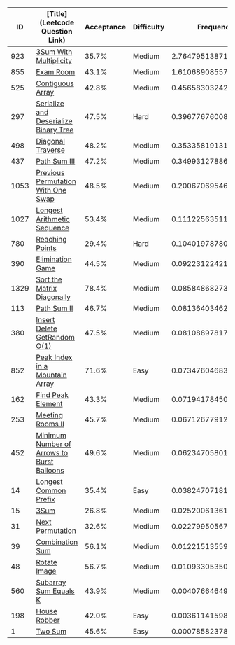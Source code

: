 |ID|[Title](Leetcode Question Link)|Acceptance|Difficulty|Frequency|
|----|-----|----|---|---|
|923|[3Sum With Multiplicity]( https://leetcode.com/problems/3sum-with-multiplicity)|35.7%|Medium|2.764795138719407|
|855|[Exam Room]( https://leetcode.com/problems/exam-room)|43.1%|Medium|1.610689085571983|
|525|[Contiguous Array]( https://leetcode.com/problems/contiguous-array)|42.8%|Medium|0.4565830324245594|
|297|[Serialize and Deserialize Binary Tree]( https://leetcode.com/problems/serialize-and-deserialize-binary-tree)|47.5%|Hard|0.3967767600825713|
|498|[Diagonal Traverse]( https://leetcode.com/problems/diagonal-traverse)|48.2%|Medium|0.3533581913127385|
|437|[Path Sum III]( https://leetcode.com/problems/path-sum-iii)|47.2%|Medium|0.3499312788602187|
|1053|[Previous Permutation With One Swap]( https://leetcode.com/problems/previous-permutation-with-one-swap)|48.5%|Medium|0.20067069546215116|
|1027|[Longest Arithmetic Sequence]( https://leetcode.com/problems/longest-arithmetic-sequence)|53.4%|Medium|0.11122563511022437|
|780|[Reaching Points]( https://leetcode.com/problems/reaching-points)|29.4%|Hard|0.1040197878075301|
|390|[Elimination Game]( https://leetcode.com/problems/elimination-game)|44.5%|Medium|0.0922312242160336|
|1329|[Sort the Matrix Diagonally]( https://leetcode.com/problems/sort-the-matrix-diagonally)|78.4%|Medium|0.08584868273025201|
|113|[Path Sum II]( https://leetcode.com/problems/path-sum-ii)|46.7%|Medium|0.08136403462264583|
|380|[Insert Delete GetRandom O(1)]( https://leetcode.com/problems/insert-delete-getrandom-o1)|47.5%|Medium|0.08108897817576358|
|852|[Peak Index in a Mountain Array]( https://leetcode.com/problems/peak-index-in-a-mountain-array)|71.6%|Easy|0.07347604683062181|
|162|[Find Peak Element]( https://leetcode.com/problems/find-peak-element)|43.3%|Medium|0.07194178450299923|
|253|[Meeting Rooms II]( https://leetcode.com/problems/meeting-rooms-ii)|45.7%|Medium|0.06712677912083971|
|452|[Minimum Number of Arrows to Burst Balloons]( https://leetcode.com/problems/minimum-number-of-arrows-to-burst-balloons)|49.6%|Medium|0.06234705801852781|
|14|[Longest Common Prefix]( https://leetcode.com/problems/longest-common-prefix)|35.4%|Easy|0.038247071811121705|
|15|[3Sum]( https://leetcode.com/problems/3sum)|26.8%|Medium|0.025200613617298306|
|31|[Next Permutation]( https://leetcode.com/problems/next-permutation)|32.6%|Medium|0.022799505676746757|
|39|[Combination Sum]( https://leetcode.com/problems/combination-sum)|56.1%|Medium|0.012215135595650004|
|48|[Rotate Image]( https://leetcode.com/problems/rotate-image)|56.7%|Medium|0.010933053508947611|
|560|[Subarray Sum Equals K]( https://leetcode.com/problems/subarray-sum-equals-k)|43.9%|Medium|0.00407664649376343|
|198|[House Robber]( https://leetcode.com/problems/house-robber)|42.0%|Easy|0.003611415987216383|
|1|[Two Sum]( https://leetcode.com/problems/two-sum)|45.6%|Easy|0.000785823780173602|
